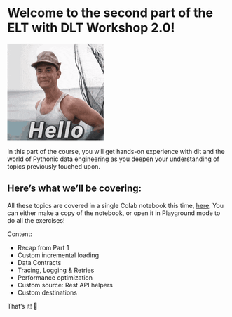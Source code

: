 # Welcome to the second part of the ELT with DLT Workshop 2.0!

![hi.gif](hi.gif)

In this part of the course, you will get hands-on experience with dlt and the world of Pythonic data engineering as you deepen your understanding of topics previously touched upon.

## **Here’s what we’ll be covering:**

All these topics are covered in a single Colab notebook this time, [here](https://colab.research.google.com/drive/1u3sOsQpUJ1cCNbKs4ExobPxklk5wEeaF?usp=sharing). You can either make a copy of the notebook, or open it in Playground mode to do all the exercises!

Content:
- Recap from Part 1
- Custom incremental loading
- Data Contracts
- Tracing, Logging & Retries
- Performance optimization
- Custom source: Rest API helpers
- Custom destinations

That’s it! 🎉